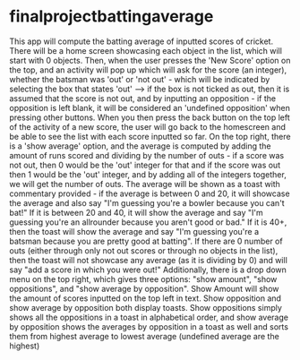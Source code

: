 # finalprojectbattingaverage
This app will compute the batting average of inputted scores of cricket. There will be a home screen showcasing each object in the list, which will start with 0 objects. Then, when the user presses the 'New Score' option on the top, and an activity will pop up which will ask for the score (an integer), whether the batsman was 'out' or 'not out' - which will be indicated by selecting the box that states 'out' --> if the box is not ticked as out, then it is assumed that the score is not out, and by inputting an opposition - if the opposition is left blank, it will be considered an 'undefined opposition' when pressing other buttons. When you then press the back button on the top left of the activity of a new score, the user will go back to the homescreen and be able to see the list with each score inputted so far. On the top right, there is a 'show average' option, and the average is computed by adding the amount of runs scored and dividing by the number of outs - if a score was not out, then 0 would be the 'out' integer for that and if the score was out then 1 would be the 'out' integer, and by adding all of the integers together, we will get the number of outs. The average will be shown as a toast with commentary provided - if the average is between 0 and 20, it will showcase the average and also say "I'm guessing you're a bowler because you can't bat!" If it is between 20 and 40, it will show the average and say "I'm guessing you're an allrounder because you aren't good or bad." If it is 40+, then the toast will show the average and say "I'm guessing you're a batsman because you are pretty good at batting". If there are 0 number of outs (either through only not out scores or through no objects in the list), then the toast will not showcase any average (as it is dividing by 0) and will say "add a score in which you were out!" Additionally, there is a drop down menu on the top right, which gives three options: "show amount", "show oppositions", and "show average by opposition". Show Amount will show the amount of scores inputted on the top left in text. Show opposition and show average by opposition both display toasts. Show oppositions simply shows all the oppositions in a toast in alphabetical order, and show average by opposition shows the averages by opposition in a toast as well and sorts them from highest average to lowest average (undefined average are the highest)
